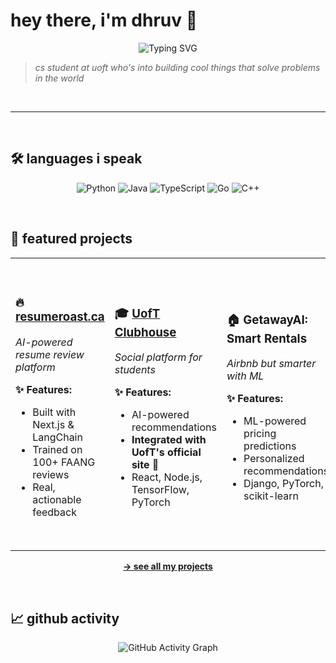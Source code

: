 # hey there, i'm dhruv 👋 

<div align="center">
  <img src="https://readme-typing-svg.demolab.com?font=Fira+Code&pause=1000&color=58A6FF&center=true&vCenter=true&width=435&lines=CS+Student+%40+UofT;Building+Cool+Things;Problem+Solver" alt="Typing SVG" />
</div>

> *cs student at uoft who's into building cool things that solve problems in the world*

<br>

---

<br>

## 🛠️ languages i speak

<div align="center">
  
![Python](https://img.shields.io/badge/Python-3776AB?style=for-the-badge&logo=python&logoColor=white)
![Java](https://img.shields.io/badge/Java-ED8B00?style=for-the-badge&logo=openjdk&logoColor=white)
![TypeScript](https://img.shields.io/badge/TypeScript-007ACC?style=for-the-badge&logo=typescript&logoColor=white)
![Go](https://img.shields.io/badge/Go-00ADD8?style=for-the-badge&logo=go&logoColor=white)
![C++](https://img.shields.io/badge/C++-00599C?style=for-the-badge&logo=c%2B%2B&logoColor=white)

</div>

<br>

## 🎯 featured projects

<table>
<tr>
<td width="25%">

### 🔥 [resumeroast.ca](https://resumeroast.ca)
*AI-powered resume review platform*

**✨ Features:**
- Built with Next.js & LangChain
- Trained on 100+ FAANG reviews
- Real, actionable feedback

</td>
<td width="25%">

### 🎓 [UofT Clubhouse](https://sop.utoronto.ca/)
*Social platform for students*

**✨ Features:**
- AI-powered recommendations
- **Integrated with UofT's official site** 🎉
- React, Node.js, TensorFlow, PyTorch

</td>
<td width="25%">

### 🏠 GetawayAI: Smart Rentals
*Airbnb but smarter with ML*

**✨ Features:**
- ML-powered pricing predictions
- Personalized recommendations
- Django, PyTorch, scikit-learn

</td>
<td width="25%">

### 🤟 Lindi: Accessibility App
*Real-time sign language translation*

**✨ Features:**
- Connects deaf users with translators
- AI-powered translation
- React Native, AI/ML, Django

</td>
</tr>
</table>

<div align="center">
  
**[→ see all my projects](https://github.com/d-p35?tab=repositories)**

</div>

<br>

## 📈 github activity

<div align="center">
  <img src="https://github-readme-activity-graph.vercel.app/graph?username=d-p35&theme=github-dark&hide_border=true&bg_color=0d1117&color=58a6ff&line=58a6ff&point=c9d1d9&area=true&area_color=58a6ff" alt="GitHub Activity Graph" />
</div>

<br>


